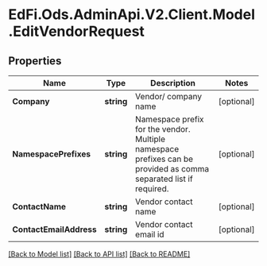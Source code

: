 # EdFi.Ods.AdminApi.V2.Client.Model.EditVendorRequest

## Properties

Name | Type | Description | Notes
------------ | ------------- | ------------- | -------------
**Company** | **string** | Vendor/ company name | [optional] 
**NamespacePrefixes** | **string** | Namespace prefix for the vendor. Multiple namespace prefixes can be provided as comma separated list if required. | [optional] 
**ContactName** | **string** | Vendor contact name | [optional] 
**ContactEmailAddress** | **string** | Vendor contact email id | [optional] 

[[Back to Model list]](../README.md#documentation-for-models) [[Back to API list]](../README.md#documentation-for-api-endpoints) [[Back to README]](../README.md)

